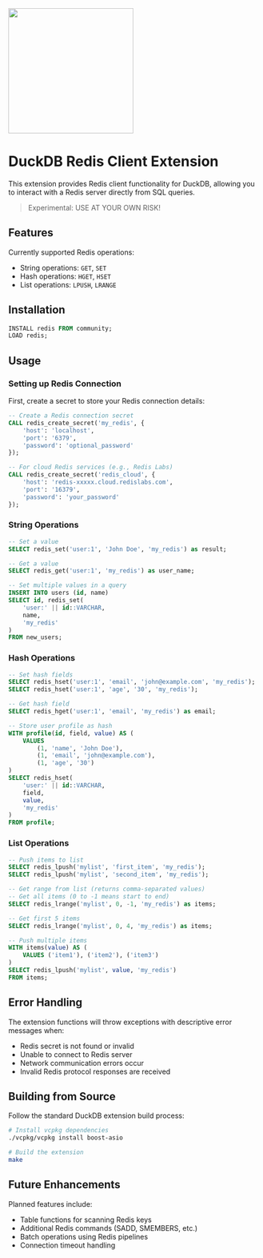 <img src="https://github.com/user-attachments/assets/46a5c546-7e9b-42c7-87f4-bc8defe674e0" width=250 />

# DuckDB Redis Client Extension
This extension provides Redis client functionality for DuckDB, allowing you to interact with a Redis server directly from SQL queries.

> Experimental: USE AT YOUR OWN RISK!

## Features
Currently supported Redis operations:
- String operations: `GET`, `SET`
- Hash operations: `HGET`, `HSET`
- List operations: `LPUSH`, `LRANGE`

## Installation
```sql
INSTALL redis FROM community;
LOAD redis;
```

## Usage
### Setting up Redis Connection
First, create a secret to store your Redis connection details:
```sql
-- Create a Redis connection secret
CALL redis_create_secret('my_redis', {
    'host': 'localhost',
    'port': '6379',
    'password': 'optional_password'
});

-- For cloud Redis services (e.g., Redis Labs)
CALL redis_create_secret('redis_cloud', {
    'host': 'redis-xxxxx.cloud.redislabs.com',
    'port': '16379',
    'password': 'your_password'
});
```

### String Operations
```sql
-- Set a value
SELECT redis_set('user:1', 'John Doe', 'my_redis') as result;

-- Get a value
SELECT redis_get('user:1', 'my_redis') as user_name;

-- Set multiple values in a query
INSERT INTO users (id, name)
SELECT id, redis_set(
    'user:' || id::VARCHAR,
    name,
    'my_redis'
)
FROM new_users;
```

### Hash Operations
```sql
-- Set hash fields
SELECT redis_hset('user:1', 'email', 'john@example.com', 'my_redis');
SELECT redis_hset('user:1', 'age', '30', 'my_redis');

-- Get hash field
SELECT redis_hget('user:1', 'email', 'my_redis') as email;

-- Store user profile as hash
WITH profile(id, field, value) AS (
    VALUES 
        (1, 'name', 'John Doe'),
        (1, 'email', 'john@example.com'),
        (1, 'age', '30')
)
SELECT redis_hset(
    'user:' || id::VARCHAR,
    field,
    value,
    'my_redis'
)
FROM profile;
```

### List Operations
```sql
-- Push items to list
SELECT redis_lpush('mylist', 'first_item', 'my_redis');
SELECT redis_lpush('mylist', 'second_item', 'my_redis');

-- Get range from list (returns comma-separated values)
-- Get all items (0 to -1 means start to end)
SELECT redis_lrange('mylist', 0, -1, 'my_redis') as items;

-- Get first 5 items
SELECT redis_lrange('mylist', 0, 4, 'my_redis') as items;

-- Push multiple items
WITH items(value) AS (
    VALUES ('item1'), ('item2'), ('item3')
)
SELECT redis_lpush('mylist', value, 'my_redis')
FROM items;
```

## Error Handling
The extension functions will throw exceptions with descriptive error messages when:
- Redis secret is not found or invalid
- Unable to connect to Redis server
- Network communication errors occur
- Invalid Redis protocol responses are received

## Building from Source
Follow the standard DuckDB extension build process:

```sh
# Install vcpkg dependencies
./vcpkg/vcpkg install boost-asio

# Build the extension
make
```

## Future Enhancements
Planned features include:
- Table functions for scanning Redis keys
- Additional Redis commands (SADD, SMEMBERS, etc.)
- Batch operations using Redis pipelines
- Connection timeout handling

